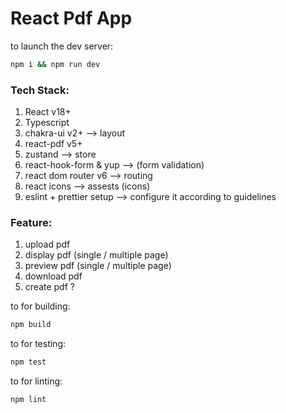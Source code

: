 # React Pdf App

to launch the dev server:

```bash
npm i && npm run dev
```

### Tech Stack:

1. React v18+
2. Typescript
3. chakra-ui v2+ --> layout
4. react-pdf v5+
5. zustand --> store
6. react-hook-form & yup --> (form validation)
7. react dom router v6 --> routing
8. react icons --> assests (icons)
9. eslint + prettier setup --> configure it according to guidelines

### Feature:

1. upload pdf
2. display pdf (single / multiple page)
3. preview pdf (single / multiple page)
4. download pdf
5. create pdf ?

to for building:

```bash
npm build
```

to for testing:

```bash
npm test
```

to for linting:

```bash
npm lint
```
